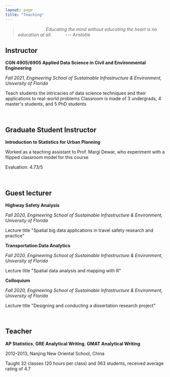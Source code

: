 ```yaml
---
layout: page
title: "Teaching"
---
```


> &ensp;&ensp;&ensp;&ensp;&ensp;&ensp;&ensp;&ensp;&ensp;&ensp;&ensp;&ensp; *Educating the mind without educating the heart 
> is no education at all.* &ensp;&ensp;&ensp;&ensp;&ensp;          --- Aristotle


## Instructor

**CGN 4905/6905 Applied Data Science in Civil and Environmental Engineering**

*Fall 2021, Engineering School of Sustainable Infrastructure & Environment, University of Florida*

Teach students the intricacies of data science techniques and their applications to real-world problems
Classroom is made of 3 undergrads, 4 master's students, and 5 PhD students

&nbsp;
&nbsp;

## Graduate Student Instructor 

**Introduction to Statistics for Urban Planning**

Worked as a teaching assistant to Prof. Margi Dewar, who experiment with a flipped classroom model for this course

Evaluation: 4.73/5

&nbsp;
&nbsp;

## Guest lecturer

**Highway Safety Analysis**

*Fall 2020, Engineering School of Sustainable Infrastructure & Environment, University of Florida*

Lecture title "Spatial big data applications in travel safety research and practice"



**Transportation Data Analytics**

*Fall 2020, Engineering School of Sustainable Infrastructure & Environment, University of Florida*

Lecture title "Spatial data analysis and mapping with R"



**Colloquium**

*Fall 2020, Engineering School of Sustainable Infrastructure & Environment, University of Florida*

Lecture title "Designing and conducting a dissertation research project"


&nbsp;
&nbsp;


## Teacher

**AP Statistics**, **GRE Analytical Writing**, **GMAT Analytical Writing**

2012-2013, Nanjing New Oriental School, China

Taught 32 classes (20 hours per class) and 363 students, received average rating of 4.7
